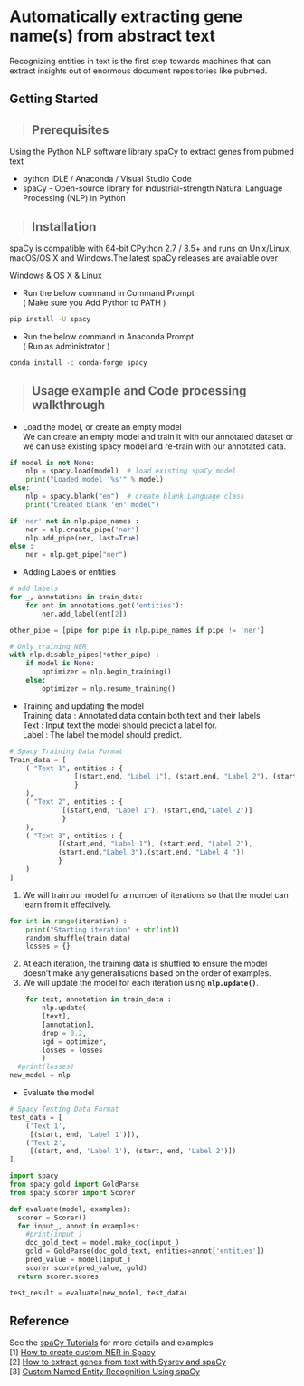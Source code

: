 # Automatically extracting gene name(s) from abstract text

Recognizing entities in text is the first step towards machines that can extract insights out of enormous document repositories like pubmed.<br>

## Getting Started
> ## Prerequisites
Using the Python NLP software library spaCy to extract genes from pubmed text
* python IDLE / Anaconda / Visual Studio Code
* spaCy - Open-source library for industrial-strength Natural Language Processing (NLP) in Python

> ## Installation

spaCy is compatible with 64-bit CPython 2.7 / 3.5+ and runs on Unix/Linux, macOS/OS X and Windows.The latest spaCy releases are available over 

Windows & OS X & Linux
* Run the below command in Command Prompt<br> 
( Make sure you Add Python to PATH )
```sh
pip install -U spacy
```
* Run the below command in Anaconda Prompt<br>
( Run as administrator )
```sh
conda install -c conda-forge spacy
```

> ## Usage example and Code processing walkthrough
* Load the model, or create an empty model<br>
We can create an empty model and train it with our annotated dataset or we can use existing spacy model and re-train with our annotated data.<br>

```python
if model is not None:
    nlp = spacy.load(model)  # load existing spaCy model
    print("Loaded model '%s'" % model)
else:
    nlp = spacy.blank("en")  # create blank Language class
    print("Created blank 'en' model")

if 'ner' not in nlp.pipe_names :
    ner = nlp.create_pipe('ner')
    nlp.add_pipe(ner, last=True)
else :
    ner = nlp.get_pipe("ner")
```
* Adding Labels or entities<br>

```python
# add labels
for _, annotations in train_data:
    for ent in annotations.get('entities'):
        ner.add_label(ent[2])

other_pipe = [pipe for pipe in nlp.pipe_names if pipe != 'ner']

# Only training NER
with nlp.disable_pipes(*other_pipe) :
    if model is None:
        optimizer = nlp.begin_training()
    else:
        optimizer = nlp.resume_training()
```
* Training and updating the model<br>
Training data : Annotated data contain both text and their labels<br>
Text : Input text the model should predict a label for.<br>
Label : The label the model should predict.<br>
```python
# Spacy Training Data Format
Train_data = [
    ( "Text 1", entities : {
                [(start,end, "Label 1"), (start,end, "Label 2"), (start,end, "Label 3")]
                }
    ),
    ( "Text 2", entities : {
             [(start,end, "Label 1"), (start,end,"Label 2")]
             }
    ),
    ( "Text 3", entities : {
            [(start,end, "Label 1"), (start,end, "Label 2"), 
            (start,end,"Label 3"),(start,end, "Label 4 ")]
            }
    )
]
```

1. We will train our model for a number of iterations so that the model can learn from it effectively.<br>


```python
for int in range(iteration) :
    print("Starting iteration" + str(int))
    random.shuffle(train_data)
    losses = {}
```
2. At each iteration, the training data is shuffled to ensure the model doesn’t make any generalisations based on the order of examples.<br>
3. We will update the model for each iteration using  <b>`nlp.update()`</b>. 
```python
    for text, annotation in train_data :
        nlp.update(
        [text],
        [annotation],
        drop = 0.2,
        sgd = optimizer,
        losses = losses
        )
  #print(losses)
new_model = nlp
```

* Evaluate the model<br>

```python
# Spacy Testing Data Format
test_data = [
    ('Text 1',
     [(start, end, 'Label 1')]),
    ('Text 2',
     [(start, end, 'Label 1'), (start, end, 'Label 2')])
]
```
```python
import spacy
from spacy.gold import GoldParse
from spacy.scorer import Scorer

def evaluate(model, examples):
  scorer = Scorer()
  for input_, annot in examples:
    #print(input_)
    doc_gold_text = model.make_doc(input_)
    gold = GoldParse(doc_gold_text, entities=annot['entities'])
    pred_value = model(input_)
    scorer.score(pred_value, gold)
  return scorer.scores

test_result = evaluate(new_model, test_data)
```
## Reference
See the [spaCy Tutorials](https://spacy.io/usage/spacy-101) for more details and examples<br>
[1] [How to create custom NER in Spacy](https://confusedcoders.com/data-science/deep-learning/how-to-create-custom-ner-in-spacy)<br>
[2] [How to extract genes from text with Sysrev and spaCy](https://blog.sysrev.com/simple-ner/)<br>
[3] [Custom Named Entity Recognition Using spaCy](https://towardsdatascience.com/custom-named-entity-recognition-using-spacy-7140ebbb3718)

